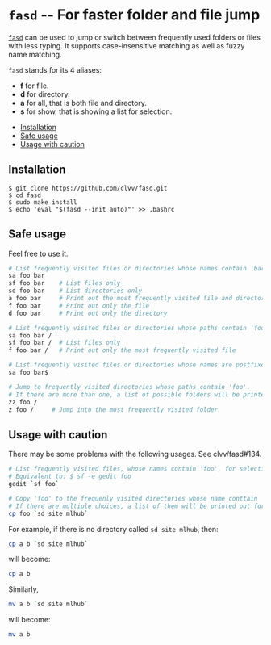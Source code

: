 # `fasd` -- For faster folder and file jump #

[`fasd`](https://github.com/clvv/fasd) can be used to jump or switch
  between frequently used folders or files with less typing.  It
  supports case-insensitive matching as well as fuzzy name matching.

`fasd` stands for its 4 aliases:
- **f** for file.
- **d** for directory.
- **a** for all, that is both file and directory.
- **s** for show, that is showing a list for selection.


* [Installation](#installation)
* [Safe usage](#safe-usage)
* [Usage with caution](#usage-with-caution)


## Installation ##

```console
$ git clone https://github.com/clvv/fasd.git
$ cd fasd
$ sudo make install
$ echo 'eval "$(fasd --init auto)"' >> .bashrc
```


## Safe usage ##

Feel free to use it.

```bash
# List frequently visited files or directories whose names contain 'bar' and paths contain 'foo'
sa foo bar
sf foo bar    # List files only
sd foo bar    # List directories only
a foo bar     # Print out the most frequently visited file and directory
f foo bar     # Print out only the file
d foo bar     # Print out only the directory

# List frequently visited files or directories whose paths contain 'foo' and 'bar'
sa foo bar /
sf foo bar /  # List files only
f foo bar /   # Print out only the most frequently visited file

# List frequently visited files or directories whose names are postfixed with 'bar' and paths contain 'foo'
sa foo bar$

# Jump to frequently visited directories whose paths contain 'foo'.
# If there are more than one, a list of possible folders will be printed for selection.
zz foo /
z foo /     # Jump into the most frequently visited folder
```


## Usage with caution ##

There may be some problems with the following usages.  See
clvv/fasd#134.

```bash
# List frequently visited files, whose names contain 'foo', for selection, and open it with gedit.
# Equivalent to: $ sf -e gedit foo
gedit `sf foo`

# Copy 'foo' to the frequenly visited directories whose name conttain 'mlhub' and paths contain 'site'.
# If there are multiple choices, a list of them will be printed out for selection.
cp foo `sd site mlhub`
```

For example, if there is no directory called `sd site mlhub`, then:

```bash
cp a b `sd site mlhub`
```

will become:

```bash
cp a b
```

Similarly, 

```bash
mv a b `sd site mlhub`
```

will become:

```bash
mv a b
```
